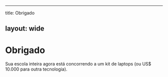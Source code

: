 * * *

title: Obrigado

## layout: wide

# Obrigado

Sua escola inteira agora está concorrendo a um kit de laptops (ou US$ 10.000 para outra tecnologia).